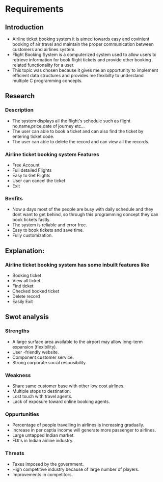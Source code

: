 # Requirements
## Introduction
   * Airline ticket booking system it is aimed towards easy and covinient booking of air travel and maintain the proper communication between customers and airlines system. 
   * Flight Booking System is a computerized system used to allow users to retrieve information for book flight tickets  and provide other booking related functionality for a          user.
   * This topic was chosen because it gives me an opportunity to implement efficient data structures and provides me flexibilty to understand multiple C programming concepts.
 

## Research
### Description
* The system displays all the flight's schedule such as flight no,name,price,date of journey etc...
* The user can able to book a ticket and can also find the ticket by entering ticket code.
* The user can able to delete the record and can view all the records.
### Airline ticket booking system Features 
   * Free Account
   * Full detailed Flights
   * Easy to Get Flights
   * User can cancel the ticket
   * Exit

### Benfits
* Now a days most of the people are busy with daily schedule and they dont want to get behind, so through this programming concept they can book tickets fastly.
* The system is reliable and error free.
* Easy to book tickets and save time.
* Fully customization.

## Explanation:
### Airline ticket booking system has some inbuilt features like
* Booking ticket
* View all ticket
* Find ticket
* Checked booked ticket
* Delete record
* Easily Exit

  
## Swot analysis
### Strengths
* A large surface area available to the airport may allow long-term expansion (flexibility).
* User -friendly website.
* Component customer service.
* Strong corporate social resposibility.

### Weakness
* Share same customer base with other low cost airlines.
* Multiple stops to destination.
* Lost touch with travel agents.
* Lack of exposure toward online booking agents.

### Oppurtunities
* Percentage of people travelling in airlines is increasing gradually.
* Increase in per captia income will generate more passenger to airlines.
* Large untapped Indian market.
* FDI's in Indian airline industry.

### Threats
* Taxes imposed by the government.
* High competitive industry because of large number of players.
* Improvements in competitors.
